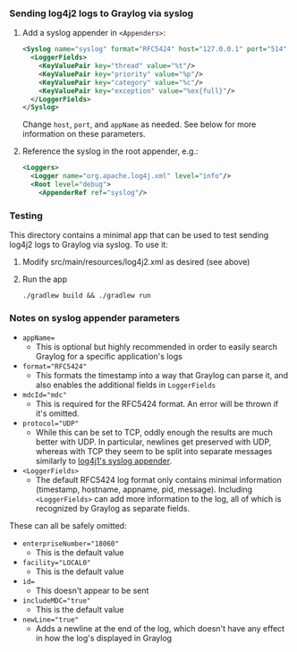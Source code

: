 ### Sending log4j2 logs to Graylog via syslog
1. Add a syslog appender in `<Appenders>`:

    ```xml
    <Syslog name="syslog" format="RFC5424" host="127.0.0.1" port="514" protocol="UDP" appName="testlog4j2" mdcId="mdc">
      <LoggerFields>
        <KeyValuePair key="thread" value="%t"/>
        <KeyValuePair key="priority" value="%p"/>
        <KeyValuePair key="category" value="%c"/>
        <KeyValuePair key="exception" value="%ex{full}"/>
      </LoggerFields>
    </Syslog>
    ```

    Change `host`, `port`, and `appName` as needed. See below for more information on these parameters.

1. Reference the syslog in the root appender, e.g.:

    ```xml
    <Loggers>
      <Logger name="org.apache.log4j.xml" level="info"/>
      <Root level="debug">
        <AppenderRef ref="syslog"/>
    ```


### Testing
This directory contains a minimal app that can be used to test sending log4j2 logs to Graylog via syslog. To use it:

1. Modify src/main/resources/log4j2.xml as desired (see above)

1. Run the app

    ```
    ./gradlew build && ./gradlew run
    ```


### Notes on syslog appender parameters
- `appName=`
    - This is optional but highly recommended in order to easily search Graylog for a specific application's logs
- `format="RFC5424"`
    - This formats the timestamp into a way that Graylog can parse it, and also enables the additional fields in
    `LoggerFields`
- `mdcId="mdc"`
    - This is required for the RFC5424 format. An error will be thrown if it's omitted.
- `protocol="UDP"`
    - While this can be set to TCP, oddly enough the results are much better with UDP. In particular, newlines get
    preserved with UDP, whereas with TCP they seem to be split into separate messages similarly to [log4j1's syslog appender](../log4j1/).
- `<LoggerFields>`
    - The default RFC5424 log format only contains minimal information (timestamp, hostname, appname, pid, message).
    Including `<LoggerFields>` can add more information to the log, all of which is recognized by Graylog as separate
    fields.

These can all be safely omitted:
- `enterpriseNumber="18060"`
    - This is the default value
- `facility="LOCAL0"`
    - This is the default value
- `id=`
    - This doesn't appear to be sent
- `includeMDC="true"`
    - This is the default value
- `newLine="true"`
    - Adds a newline at the end of the log, which doesn't have any effect in how the log's displayed in Graylog
